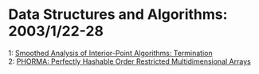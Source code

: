 # Data Structures and Algorithms: 2003/1/22-28  
1: [Smoothed Analysis of Interior-Point Algorithms: Termination](https://doi.org/10.48550/arXiv.cs/0301019)  
2: [PHORMA: Perfectly Hashable Order Restricted Multidimensional Arrays](https://doi.org/10.48550/arXiv.cs/0301021)  
